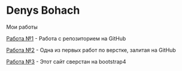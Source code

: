 # Denys Bohach
Мои работы

[Работа №1](https://denbohach.github.io/Responsive_layout/ "Дело моей жизни") - Работа с репозиторием на  GitHub

[Работа №2](https://denbohach.github.io/Prof_coder/ "Моя школа верстки") - Одна из первых работ по верстке, залитая на  GitHub

[Работа №3](https://denbohach.github.io/Work_3/ "The world without") - Этот сайт сверстан на bootstrap4
